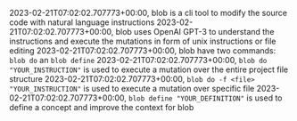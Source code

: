 2023-02-21T07:02:02.707773+00:00, blob is a cli tool to modify the source code with natural language instructions
2023-02-21T07:02:02.707773+00:00, blob uses OpenAI GPT-3 to understand the instructions and execute the mutations in form of unix instructions or file editing
2023-02-21T07:02:02.707773+00:00, blob have two commands: `blob do` an `blob define`
2023-02-21T07:02:02.707773+00:00, `blob do "YOUR_INSTRUCTION"` is used to execute a mutation over the entire project file structure
2023-02-21T07:02:02.707773+00:00, `blob do -f <file> "YOUR_INSTRUCTION"` is used to execute a mutation over specific file
2023-02-21T07:02:02.707773+00:00, `blob define "YOUR_DEFINITION"` is used to define a concept and improve the context for blob
